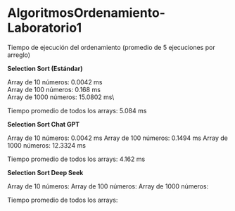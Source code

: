 # AlgoritmosOrdenamiento-Laboratorio1

Tiempo de ejecución del ordenamiento (promedio de 5 ejecuciones por arreglo)

**Selection Sort (Estándar)**

Array de 10 números: 0.0042 ms\
Array de 100 números: 0.168 ms\
Array de 1000 números: 15.0802 ms\

Tiempo promedio de todos los arrays: 5.084 ms



**Selection Sort Chat GPT**

Array de 10 números: 0.0042 ms
Array de 100 números: 0.1494 ms
Array de 1000 números: 12.3324 ms


Tiempo promedio de todos los arrays: 4.162 ms



**Selection Sort  Deep Seek**  

Array de 10 números:
Array de 100 números:
Array de 1000 números:


Tiempo promedio de todos los arrays:
